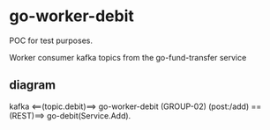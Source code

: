 # go-worker-debit

POC for test purposes.

Worker consumer kafka topics from the go-fund-transfer service

## diagram

kafka <==(topic.debit)==> go-worker-debit (GROUP-02) (post:/add) ==(REST)==> go-debit(Service.Add).
